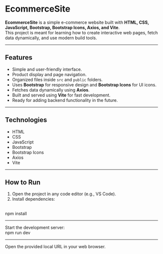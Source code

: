 # EcommerceSite

**EcommerceSite** is a simple e-commerce website built with **HTML, CSS, JavaScript, Bootstrap, Bootstrap Icons, Axios, and Vite**.  
This project is meant for learning how to create interactive web pages, fetch data dynamically, and use modern build tools.

---

## Features

- Simple and user-friendly interface.
- Product display and page navigation.
- Organized files inside `src` and `public` folders.
- Uses **Bootstrap** for responsive design and **Bootstrap Icons** for UI icons.
- Fetches data dynamically using **Axios**.
- Built and served using **Vite** for fast development.
- Ready for adding backend functionality in the future.

---

## Technologies

- HTML
- CSS
- JavaScript
- Bootstrap
- Bootstrap Icons
- Axios
- Vite

---

## How to Run

1. Open the project in any code editor (e.g., VS Code).
2. Install dependencies:
<br>
npm install
<hr>
Start the development server:
<br>
npm run dev
<hr>
Open the provided local URL in your web browser.
